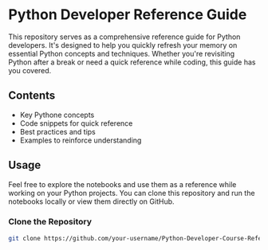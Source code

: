 # Python Developer Reference Guide

This repository serves as a comprehensive reference guide for Python developers. It's designed to help you quickly refresh your memory on essential Python concepts and techniques. Whether you're revisiting Python after a break or need a quick reference while coding, this guide has you covered.

## Contents

- Key Pythone concepts
- Code snippets for quick reference
- Best practices and tips
- Examples to reinforce understanding

## Usage

Feel free to explore the notebooks and use them as a reference while working on your Python projects. You can clone this repository and run the notebooks locally or view them directly on GitHub.

### Clone the Repository
 

```bash
git clone https://github.com/your-username/Python-Developer-Course-References.git
